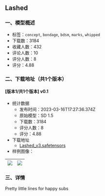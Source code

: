 ## Lashed
### 一、模型概述

- 标签：`concept`, `bondage`, `bdsm`, `marks`, `whipped`
- 下载数：3184
- 收藏人数：432
- 评论人数：10
- 评分人数：8
- 评分：4.88

### 二、下载地址（共1个版本）

#### [版本1/共1个版本] v0.1

- 统计数据
  - 发布时间：2023-03-16T17:27:36.374Z
  - 原始模型：SD 1.5
  - 下载数：3184
  - 评分人数：8
  - 评分：4.88
- 下载地址
  - [Lashed_v3.safetensors](https://civitai.com/api/download/models/23948)
- 样例图像：

| <img src="https://image.civitai.com/xG1nkqKTMzGDvpLrqFT7WA/d4415daf-21c3-4aa9-f6ef-8742e41a5a00/width=450/260176.jpeg" /> | <img src="https://image.civitai.com/xG1nkqKTMzGDvpLrqFT7WA/11f197cf-4874-4268-92ed-faf21f819b00/width=450/260177.jpeg" /> |
| ---- | ---- |


### 三、详情
<p>Pretty little lines for happy subs</p>